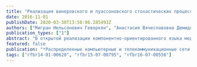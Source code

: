 ```yaml
---
title: "Реализация винеровского и пуассоновского стохастических процессов в OpenModelica"
date: 2016-11-01
publishDate: 2020-03-30T13:58:06.285493Z
authors: ["Мигран Нельсонович Геворкян", "Анастасия Вячеславовна Демидова", "Анна Владиславовна Королькова", "Дмитрий Сергеевич Кулябов", "Леонид Антонович Севастьянов"]
publication_types: ["1"]
abstract: "В открытой реализации компонентно-ориентированного языка моделирования OpenModelica нет средств для моделирования стохастических процессов. В статье рассматривается проблема добавления генераторов случайных распределений, отличных от равномерного, в частности нормального и пуассоновского. Нормальное распределение затем используется для моделирование винеровского случайного процесса, который играет ключевую роль в стохастических дифференциальных уравнениях."
featured: false
publication: "*Распределенные компьютерные и телекоммуникационные сети: управление, вычисление, связь (DCCN-2016)*"
tags: ["rfbr14-01-00628", "rfbr15-07-08795", "rfbr16-07-00556"]
---
```


